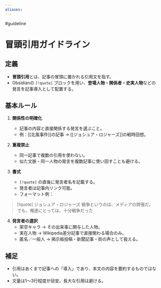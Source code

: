 ```yaml
---
aliases:
---
```

#guideline 
# 冒頭引用ガイドライン

## 定義
- **冒頭引用**とは、記事の冒頭に置かれる引用文を指す。  
- Obsidianの `[!quote]` ブロックを用い、**登場人物・関係者・史実人物**などの発言を記事導入として配置する。

## 基本ルール
1. **関係性の明確化**  
   - 記事の内容と直接関係する発言を選ぶこと。  
   - 例：[[北風事件]]の記事 → [[ジョシュア・ロジャーズ]]の戦時回想。  

2. **重複禁止**  
   - 同一記事で複数の引用を使わない。  
   - 似た文脈・同一人物の発言を複数記事に使い回すことも避ける。  

1. **書式**  
   - `[!quote]` の直後に発言者名を記載する。  
   - 発言者は記事内リンク可能。  
   - フォーマット例：
> [!quote] ジョシュア・ロジャーズ
> 戦争というのは、メディアの誇張だ。  
でも、俺達にとっては、十分戦争だった

4. **発言者の選択**  
   - 架空キャラ → その出来事に関与した人物。  
   - 実在人物 → Wikipedia差分記事で直接関わる場合のみ。  
   - 匿名／一般人 → 掲示板投稿・新聞記事・街の声として扱える。

## 補足
- 引用はあくまで記事への「導入」であり、本文の内容を要約するものではない。  
- 文量は1〜3行程度が目安。長大な引用は避ける。  
